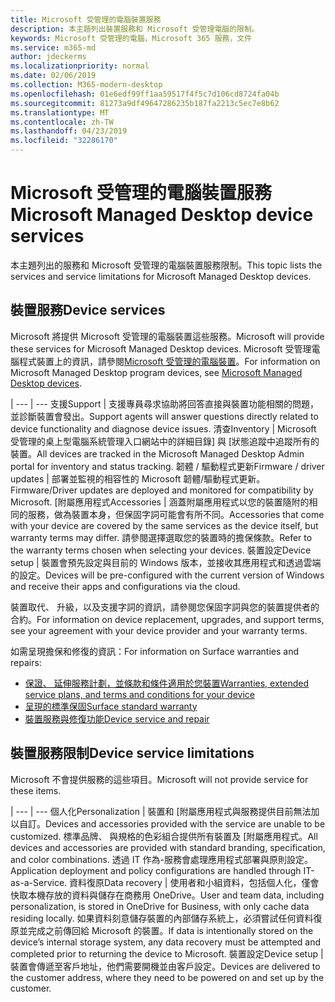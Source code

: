 ```yaml
---
title: Microsoft 受管理的電腦裝置服務
description: 本主題列出裝置服務和 Microsoft 受管理電腦的限制。
keywords: Microsoft 受管理的電腦，Microsoft 365 服務，文件
ms.service: m365-md
author: jdeckerms
ms.localizationpriority: normal
ms.date: 02/06/2019
ms.collection: M365-modern-desktop
ms.openlocfilehash: 01e6edf99ff1aa59517f4f5c7d106cd8724fa04b
ms.sourcegitcommit: 81273a9df49647286235b187fa2213c5ec7e8b62
ms.translationtype: MT
ms.contentlocale: zh-TW
ms.lasthandoff: 04/23/2019
ms.locfileid: "32286170"
---
```

# <a name="microsoft-managed-desktop-device-services"></a><span data-ttu-id="bc7e2-104">Microsoft 受管理的電腦裝置服務</span><span class="sxs-lookup"><span data-stu-id="bc7e2-104">Microsoft Managed Desktop device services</span></span>

<span data-ttu-id="bc7e2-105">本主題列出的服務和 Microsoft 受管理的電腦裝置服務限制。</span><span class="sxs-lookup"><span data-stu-id="bc7e2-105">This topic lists the services and service limitations for Microsoft Managed Desktop devices.</span></span>

## <a name="device-services"></a><span data-ttu-id="bc7e2-106">裝置服務</span><span class="sxs-lookup"><span data-stu-id="bc7e2-106">Device services</span></span>

<span data-ttu-id="bc7e2-107">Microsoft 將提供 Microsoft 受管理的電腦裝置這些服務。</span><span class="sxs-lookup"><span data-stu-id="bc7e2-107">Microsoft will provide these services for Microsoft Managed Desktop devices.</span></span> <span data-ttu-id="bc7e2-108">Microsoft 受管理電腦程式裝置上的資訊，請參閱[Microsoft 受管理的電腦裝置](device-list.md)。</span><span class="sxs-lookup"><span data-stu-id="bc7e2-108">For information on Microsoft Managed Desktop program devices, see [Microsoft Managed Desktop devices](device-list.md).</span></span>

 | 
 --- | ---
<span data-ttu-id="bc7e2-109">支援</span><span class="sxs-lookup"><span data-stu-id="bc7e2-109">Support</span></span> | <span data-ttu-id="bc7e2-110">支援專員尋求協助將回答直接與裝置功能相關的問題，並診斷裝置會發出。</span><span class="sxs-lookup"><span data-stu-id="bc7e2-110">Support agents will answer questions directly related to device functionality and diagnose device issues.</span></span>
<span data-ttu-id="bc7e2-111">清查</span><span class="sxs-lookup"><span data-stu-id="bc7e2-111">Inventory</span></span> | <span data-ttu-id="bc7e2-112">Microsoft 受管理的桌上型電腦系統管理入口網站中的詳細目錄] 與 [狀態追蹤中追蹤所有的裝置。</span><span class="sxs-lookup"><span data-stu-id="bc7e2-112">All devices are tracked in the Microsoft Managed Desktop Admin portal for inventory and status tracking.</span></span>
<span data-ttu-id="bc7e2-113">韌體 / 驅動程式更新</span><span class="sxs-lookup"><span data-stu-id="bc7e2-113">Firmware / driver updates</span></span> | <span data-ttu-id="bc7e2-114">部署並監視的相容性的 Microsoft 韌體/驅動程式更新。</span><span class="sxs-lookup"><span data-stu-id="bc7e2-114">Firmware/Driver updates are deployed and monitored for compatibility by Microsoft.</span></span> 
<span data-ttu-id="bc7e2-115">[附屬應用程式</span><span class="sxs-lookup"><span data-stu-id="bc7e2-115">Accessories</span></span> | <span data-ttu-id="bc7e2-116">涵蓋附屬應用程式以您的裝置隨附的相同的服務，做為裝置本身，但保固字詞可能會有所不同。</span><span class="sxs-lookup"><span data-stu-id="bc7e2-116">Accessories that come with your device are covered by the same services as the device itself, but warranty terms may differ.</span></span> <span data-ttu-id="bc7e2-117">請參閱選擇選取您的裝置時的擔保條款。</span><span class="sxs-lookup"><span data-stu-id="bc7e2-117">Refer to the warranty terms chosen when selecting your devices.</span></span> 
<span data-ttu-id="bc7e2-118">裝置設定</span><span class="sxs-lookup"><span data-stu-id="bc7e2-118">Device setup</span></span>    | <span data-ttu-id="bc7e2-119">裝置會預先設定與目前的 Windows 版本，並接收其應用程式和透過雲端的設定。</span><span class="sxs-lookup"><span data-stu-id="bc7e2-119">Devices will be pre-configured with the current version of Windows and receive their apps and configurations via the cloud.</span></span> 

<span data-ttu-id="bc7e2-120">裝置取代、 升級，以及支援字詞的資訊，請參閱您保固字詞與您的裝置提供者的合約。</span><span class="sxs-lookup"><span data-stu-id="bc7e2-120">For information on device replacement, upgrades, and support terms, see your agreement with your device provider and your warranty terms.</span></span>

<span data-ttu-id="bc7e2-121">如需呈現擔保和修復的資訊：</span><span class="sxs-lookup"><span data-stu-id="bc7e2-121">For information on Surface warranties and repairs:</span></span>
- [<span data-ttu-id="bc7e2-122">保證、 延伸服務計劃，並條款和條件適用於您裝置</span><span class="sxs-lookup"><span data-stu-id="bc7e2-122">Warranties, extended service plans, and terms and conditions for your device</span></span>](https://support.microsoft.com/help/4040687/info-about-warranties-extended-service-plans-and-terms-conditions)
- [<span data-ttu-id="bc7e2-123">呈現的標準保固</span><span class="sxs-lookup"><span data-stu-id="bc7e2-123">Surface standard warranty</span></span>](https://support.microsoft.com/help/4036296)
- [<span data-ttu-id="bc7e2-124">裝置服務與修復功能</span><span class="sxs-lookup"><span data-stu-id="bc7e2-124">Device service and repair</span></span>](https://support.microsoft.com/devices)

## <a name="device-service-limitations"></a><span data-ttu-id="bc7e2-125">裝置服務限制</span><span class="sxs-lookup"><span data-stu-id="bc7e2-125">Device service limitations</span></span>

<span data-ttu-id="bc7e2-126">Microsoft 不會提供服務的這些項目。</span><span class="sxs-lookup"><span data-stu-id="bc7e2-126">Microsoft will not provide service for these items.</span></span>

 | 
 --- | ---
<span data-ttu-id="bc7e2-127">個人化</span><span class="sxs-lookup"><span data-stu-id="bc7e2-127">Personalization</span></span> | <span data-ttu-id="bc7e2-128">裝置和 [附屬應用程式與服務提供目前無法加以自訂。</span><span class="sxs-lookup"><span data-stu-id="bc7e2-128">Devices and accessories provided with the service are unable to be customized.</span></span> <span data-ttu-id="bc7e2-129">標準品牌、 與規格的色彩組合提供所有裝置及 [附屬應用程式。</span><span class="sxs-lookup"><span data-stu-id="bc7e2-129">All devices and accessories are provided with standard branding, specification, and color combinations.</span></span> <span data-ttu-id="bc7e2-130">透過 IT 作為-服務會處理應用程式部署與原則設定。</span><span class="sxs-lookup"><span data-stu-id="bc7e2-130">Application deployment and policy configurations are handled through IT-as-a-Service.</span></span>
<span data-ttu-id="bc7e2-131">資料復原</span><span class="sxs-lookup"><span data-stu-id="bc7e2-131">Data recovery</span></span> | <span data-ttu-id="bc7e2-132">使用者和小組資料，包括個人化，僅會快取本機存放的資料與儲存在商務用 OneDrive。</span><span class="sxs-lookup"><span data-stu-id="bc7e2-132">User and team data, including personalization, is stored in OneDrive for Business, with only cache data residing locally.</span></span> <span data-ttu-id="bc7e2-133">如果資料刻意儲存裝置的內部儲存系統上，必須嘗試任何資料復原並完成之前傳回給 Microsoft 的裝置。</span><span class="sxs-lookup"><span data-stu-id="bc7e2-133">If data is intentionally stored on the device’s internal storage system, any data recovery must be attempted and completed prior to returning the device to Microsoft.</span></span>
<span data-ttu-id="bc7e2-134">裝置設定</span><span class="sxs-lookup"><span data-stu-id="bc7e2-134">Device setup</span></span> | <span data-ttu-id="bc7e2-135">裝置會傳遞至客戶地址，他們需要開機並由客戶設定。</span><span class="sxs-lookup"><span data-stu-id="bc7e2-135">Devices are delivered to the customer address, where they need to be powered on and set up by the customer.</span></span>
